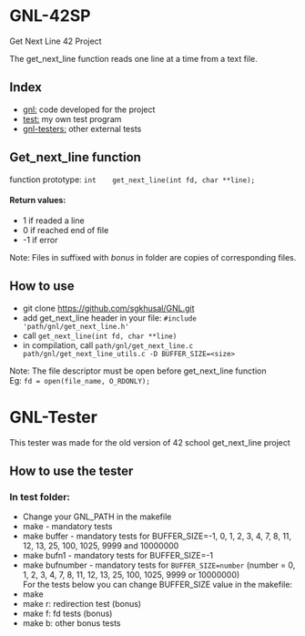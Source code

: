 # GNL-42SP
Get Next Line 42 Project

The get_next_line function reads one line at a time from a text file.

## Index

- [gnl:](https://github.com/sgkhusal/GNL/tree/main/gnl) code developed for the project
- [test:](https://github.com/sgkhusal/GNL/tree/main/test) my own test program
- [gnl-testers:](https://github.com/sgkhusal/GNL/tree/main/gnl-testers) other external tests

## Get_next_line function

function prototype: `int	get_next_line(int fd, char **line);`

#### Return values:
- 1 if readed a line
- 0 if reached end of file
- -1 if error

Note: Files in suffixed with _bonus_ in <gnl> folder are copies of corresponding files.

## How to use
- git clone https://github.com/sgkhusal/GNL.git
- add get_next_line header in your file: `#include 'path/gnl/get_next_line.h'`
- call `get_next_line(int fd, char **line)`
- in compilation, call `path/gnl/get_next_line.c path/gnl/get_next_line_utils.c -D BUFFER_SIZE=<size>`

Note: The file descriptor must be open before get_next_line function\
Eg: `fd = open(file_name, O_RDONLY);`

# GNL-Tester
This tester was made for the old version of 42 school get_next_line project

## How to use the tester
### In test folder:
- Change your GNL_PATH in the makefile
- make - mandatory tests
- make buffer - mandatory tests for BUFFER_SIZE=-1, 0, 1, 2, 3, 4, 7, 8, 11, 12, 13, 25, 100, 1025, 9999 and 10000000
- make bufn1 - mandatory tests for BUFFER_SIZE=-1
- make bufnumber - mandatory tests for `BUFFER_SIZE=number` (number = 0, 1, 2, 3, 4, 7, 8, 11, 12, 13, 25, 100, 1025, 9999 or 10000000)\
For the tests below you can change BUFFER_SIZE value in the makefile:
- make
- make r: redirection test (bonus)
- make f: fd tests (bonus)
- make b: other bonus tests

